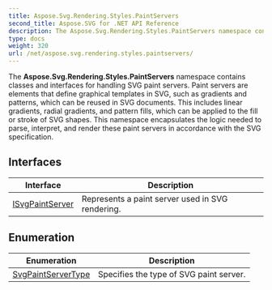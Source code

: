 ```yaml
---
title: Aspose.Svg.Rendering.Styles.PaintServers
second_title: Aspose.SVG for .NET API Reference
description: The Aspose.Svg.Rendering.Styles.PaintServers namespace contains classes and interfaces for handling SVG paint servers. Paint servers are elements that define graphical templates in SVG such as gradients and patterns which can be reused in SVG documents. This includes linear gradients radial gradients and pattern fills which can be applied to the fill or stroke of SVG shapes. This namespace encapsulates the logic needed to parse interpret and render these paint servers in accordance with the SVG specification
type: docs
weight: 320
url: /net/aspose.svg.rendering.styles.paintservers/
---
```

The **Aspose.Svg.Rendering.Styles.PaintServers** namespace contains classes and interfaces for handling SVG paint servers. Paint servers are elements that define graphical templates in SVG, such as gradients and patterns, which can be reused in SVG documents. This includes linear gradients, radial gradients, and pattern fills, which can be applied to the fill or stroke of SVG shapes. This namespace encapsulates the logic needed to parse, interpret, and render these paint servers in accordance with the SVG specification.

## Interfaces

| Interface | Description |
| --- | --- |
| [ISvgPaintServer](./isvgpaintserver/) | Represents a paint server used in SVG rendering. |
## Enumeration

| Enumeration | Description |
| --- | --- |
| [SvgPaintServerType](./svgpaintservertype/) | Specifies the type of SVG paint server. |
